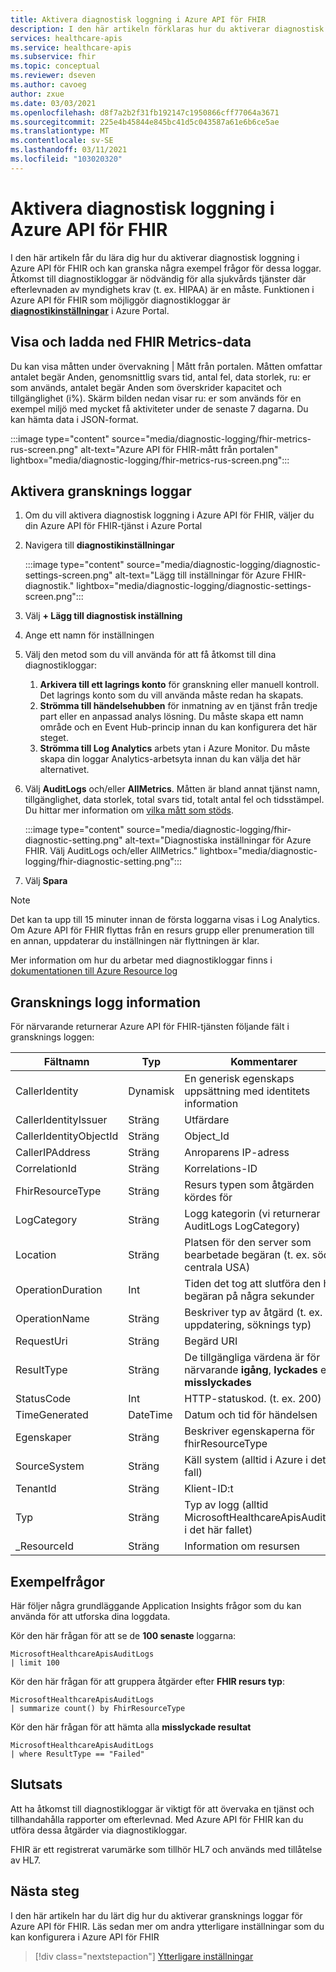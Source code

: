```yaml
---
title: Aktivera diagnostisk loggning i Azure API för FHIR
description: I den här artikeln förklaras hur du aktiverar diagnostisk loggning i Azure API för FHIR®
services: healthcare-apis
ms.service: healthcare-apis
ms.subservice: fhir
ms.topic: conceptual
ms.reviewer: dseven
ms.author: cavoeg
author: zxue
ms.date: 03/03/2021
ms.openlocfilehash: d8f7a2b2f31fb192147c1950866cff77064a3671
ms.sourcegitcommit: 225e4b45844e845bc41d5c043587a61e6b6ce5ae
ms.translationtype: MT
ms.contentlocale: sv-SE
ms.lasthandoff: 03/11/2021
ms.locfileid: "103020320"
---
```

# <a name="enable-diagnostic-logging-in-azure-api-for-fhir"></a>Aktivera diagnostisk loggning i Azure API för FHIR

I den här artikeln får du lära dig hur du aktiverar diagnostisk loggning i Azure API för FHIR och kan granska några exempel frågor för dessa loggar. Åtkomst till diagnostikloggar är nödvändig för alla sjukvårds tjänster där efterlevnaden av myndighets krav (t. ex. HIPAA) är en måste. Funktionen i Azure API för FHIR som möjliggör diagnostikloggar är [**diagnostikinställningar**](../../azure-monitor/essentials/diagnostic-settings.md) i Azure Portal. 

## <a name="view-and-download-fhir-metrics-data"></a>Visa och ladda ned FHIR Metrics-data

Du kan visa måtten under övervakning | Mått från portalen. Måtten omfattar antalet begär Anden, genomsnittlig svars tid, antal fel, data storlek, ru: er som används, antalet begär Anden som överskrider kapacitet och tillgänglighet (i%). Skärm bilden nedan visar ru: er som används för en exempel miljö med mycket få aktiviteter under de senaste 7 dagarna. Du kan hämta data i JSON-format.

   :::image type="content" source="media/diagnostic-logging/fhir-metrics-rus-screen.png" alt-text="Azure API för FHIR-mått från portalen" lightbox="media/diagnostic-logging/fhir-metrics-rus-screen.png":::

## <a name="enable-audit-logs"></a>Aktivera gransknings loggar
1. Om du vill aktivera diagnostisk loggning i Azure API för FHIR, väljer du din Azure API för FHIR-tjänst i Azure Portal 
2. Navigera till **diagnostikinställningar** 

   :::image type="content" source="media/diagnostic-logging/diagnostic-settings-screen.png" alt-text="Lägg till inställningar för Azure FHIR-diagnostik." lightbox="media/diagnostic-logging/diagnostic-settings-screen.png":::

3. Välj **+ Lägg till diagnostisk inställning**

4. Ange ett namn för inställningen

5. Välj den metod som du vill använda för att få åtkomst till dina diagnostikloggar:

    1. **Arkivera till ett lagrings konto** för granskning eller manuell kontroll. Det lagrings konto som du vill använda måste redan ha skapats.
    2. **Strömma till händelsehubben** för inmatning av en tjänst från tredje part eller en anpassad analys lösning. Du måste skapa ett namn område och en Event Hub-princip innan du kan konfigurera det här steget.
    3. **Strömma till Log Analytics** arbets ytan i Azure Monitor. Du måste skapa din loggar Analytics-arbetsyta innan du kan välja det här alternativet.

6. Välj **AuditLogs** och/eller **AllMetrics**. Måtten är bland annat tjänst namn, tillgänglighet, data storlek, total svars tid, totalt antal fel och tidsstämpel. Du hittar mer information om [vilka mått som stöds](https://docs.microsoft.com/azure/azure-monitor/essentials/metrics-supported#microsofthealthcareapisservices). 

   :::image type="content" source="media/diagnostic-logging/fhir-diagnostic-setting.png" alt-text="Diagnostiska inställningar för Azure FHIR. Välj AuditLogs och/eller AllMetrics." lightbox="media/diagnostic-logging/fhir-diagnostic-setting.png":::

7. Välj **Spara**


> [!Note] 
> Det kan ta upp till 15 minuter innan de första loggarna visas i Log Analytics. Om Azure API för FHIR flyttas från en resurs grupp eller prenumeration till en annan, uppdaterar du inställningen när flyttningen är klar. 
 
Mer information om hur du arbetar med diagnostikloggar finns i [dokumentationen till Azure Resource log](../../azure-monitor/essentials/platform-logs-overview.md)

## <a name="audit-log-details"></a>Gransknings logg information
För närvarande returnerar Azure API för FHIR-tjänsten följande fält i gransknings loggen: 

|Fältnamn  |Typ  |Kommentarer  |
|---------|---------|---------|
|CallerIdentity|Dynamisk|En generisk egenskaps uppsättning med identitets information
|CallerIdentityIssuer|Sträng|Utfärdare 
|CallerIdentityObjectId|Sträng|Object_Id 
|CallerIPAddress|Sträng|Anroparens IP-adress 
|CorrelationId|Sträng| Korrelations-ID
|FhirResourceType|Sträng|Resurs typen som åtgärden kördes för
|LogCategory|Sträng|Logg kategorin (vi returnerar AuditLogs LogCategory)
|Location|Sträng|Platsen för den server som bearbetade begäran (t. ex. södra centrala USA)
|OperationDuration|Int|Tiden det tog att slutföra den här begäran på några sekunder
|OperationName|Sträng| Beskriver typ av åtgärd (t. ex. uppdatering, söknings typ)
|RequestUri|Sträng|Begärd URI 
|ResultType|Sträng|De tillgängliga värdena är för närvarande **igång**, **lyckades** eller **misslyckades**
|StatusCode|Int|HTTP-statuskod. (t. ex. 200) 
|TimeGenerated|DateTime|Datum och tid för händelsen|
|Egenskaper|Sträng| Beskriver egenskaperna för fhirResourceType
|SourceSystem|Sträng| Käll system (alltid i Azure i detta fall)
|TenantId|Sträng|Klient-ID:t
|Typ|Sträng|Typ av logg (alltid MicrosoftHealthcareApisAuditLog i det här fallet)
|_ResourceId|Sträng|Information om resursen

## <a name="sample-queries"></a>Exempelfrågor

Här följer några grundläggande Application Insights frågor som du kan använda för att utforska dina loggdata.

Kör den här frågan för att se de **100 senaste** loggarna:

```Application Insights
MicrosoftHealthcareApisAuditLogs
| limit 100
```

Kör den här frågan för att gruppera åtgärder efter **FHIR resurs typ**:

```Application Insights
MicrosoftHealthcareApisAuditLogs 
| summarize count() by FhirResourceType
```

Kör den här frågan för att hämta alla **misslyckade resultat**

```Application Insights
MicrosoftHealthcareApisAuditLogs 
| where ResultType == "Failed" 
```

## <a name="conclusion"></a>Slutsats 
Att ha åtkomst till diagnostikloggar är viktigt för att övervaka en tjänst och tillhandahålla rapporter om efterlevnad. Med Azure API för FHIR kan du utföra dessa åtgärder via diagnostikloggar. 
 
FHIR är ett registrerat varumärke som tillhör HL7 och används med tillåtelse av HL7.

## <a name="next-steps"></a>Nästa steg
I den här artikeln har du lärt dig hur du aktiverar gransknings loggar för Azure API för FHIR. Läs sedan mer om andra ytterligare inställningar som du kan konfigurera i Azure API för FHIR
 
>[!div class="nextstepaction"]
>[Ytterligare inställningar](azure-api-for-fhir-additional-settings.md)
